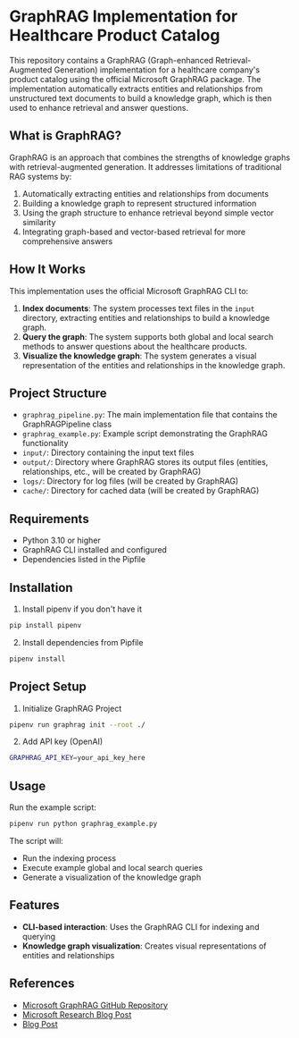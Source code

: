 # GraphRAG Implementation for Healthcare Product Catalog

This repository contains a GraphRAG (Graph-enhanced Retrieval-Augmented Generation) implementation for a healthcare company's product catalog using the official Microsoft GraphRAG package. The implementation automatically extracts entities and relationships from unstructured text documents to build a knowledge graph, which is then used to enhance retrieval and answer questions.

## What is GraphRAG?

GraphRAG is an approach that combines the strengths of knowledge graphs with retrieval-augmented generation. It addresses limitations of traditional RAG systems by:

1. Automatically extracting entities and relationships from documents
2. Building a knowledge graph to represent structured information
3. Using the graph structure to enhance retrieval beyond simple vector similarity
4. Integrating graph-based and vector-based retrieval for more comprehensive answers

## How It Works

This implementation uses the official Microsoft GraphRAG CLI to:

1. **Index documents**: The system processes text files in the `input` directory, extracting entities and relationships to build a knowledge graph.
2. **Query the graph**: The system supports both global and local search methods to answer questions about the healthcare products.
3. **Visualize the knowledge graph**: The system generates a visual representation of the entities and relationships in the knowledge graph.

## Project Structure

- `graphrag_pipeline.py`: The main implementation file that contains the GraphRAGPipeline class
- `graphrag_example.py`: Example script demonstrating the GraphRAG functionality
- `input/`: Directory containing the input text files
- `output/`: Directory where GraphRAG stores its output files (entities, relationships, etc., will be created by GraphRAG)
- `logs/`: Directory for log files (will be created by GraphRAG)
- `cache/`: Directory for cached data (will be created by GraphRAG)

## Requirements

- Python 3.10 or higher
- GraphRAG CLI installed and configured
- Dependencies listed in the Pipfile

## Installation

1. Install pipenv if you don't have it
```bash
pip install pipenv
```

2. Install dependencies from Pipfile
```bash
pipenv install
```

## Project Setup

1. Initialize GraphRAG Project
```bash
pipenv run graphrag init --root ./
```
2. Add API key (OpenAI)
```bash
GRAPHRAG_API_KEY=your_api_key_here
```

## Usage

Run the example script:
```bash
pipenv run python graphrag_example.py
```

The script will:
- Run the indexing process
- Execute example global and local search queries
- Generate a visualization of the knowledge graph

## Features

- **CLI-based interaction**: Uses the GraphRAG CLI for indexing and querying
- **Knowledge graph visualization**: Creates visual representations of entities and relationships

## References

- [Microsoft GraphRAG GitHub Repository](https://github.com/microsoft/graphrag)
- [Microsoft Research Blog Post](https://microsoft.github.io/graphrag/)
- [Blog Post](https://blog.mayflower.de/)